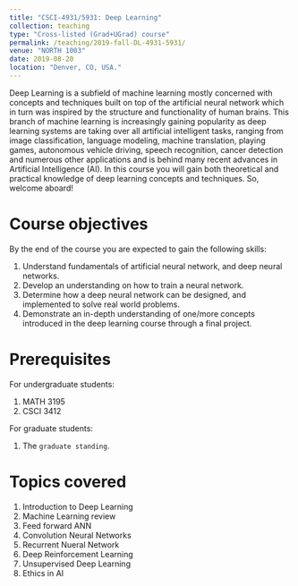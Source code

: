 ```yaml
---
title: "CSCI-4931/5931: Deep Learning"
collection: teaching
type: "Cross-listed (Grad+UGrad) course"
permalink: /teaching/2019-fall-DL-4931-5931/
venue: "NORTH 1003"
date: 2019-08-20
location: "Denver, CO, USA."
---
```


Deep Learning is a subfield of machine learning mostly concerned with concepts and techniques built on top of the artificial neural network which in turn was inspired by the structure and functionality of human brains. This branch of machine learning is increasingly gaining popularity as deep learning systems are taking over all artificial intelligent tasks, ranging from image classification, language modeling, machine translation, playing games, autonomous vehicle driving, speech recognition, cancer detection and numerous other applications and is behind many recent advances in Artificial Intelligence (AI). In this course you will gain both theoretical and practical knowledge of deep learning concepts and techniques. So, welcome aboard!

Course objectives
======
By the end of the course you are expected to gain the following skills:

1. Understand fundamentals of artificial neural network, and deep neural networks.
2. Develop an understanding on how to train a neural network.
3. Determine how a deep neural network can be designed, and implemented to solve real world problems.
4. Demonstrate an in-depth understanding of one/more concepts introduced in the deep learning course through a final project.

Prerequisites
======
For undergraduate students:
1. MATH 3195
2. CSCI 3412

For graduate students:
1. The `graduate standing`.

Topics covered
======
1. Introduction to Deep Learning
2. Machine Learning review
3. Feed forward ANN
4. Convolution Neural Networks
5. Recurrent Nueral Network
6. Deep Reinforcement Learning
7. Unsupervised Deep Learning
8. Ethics in AI